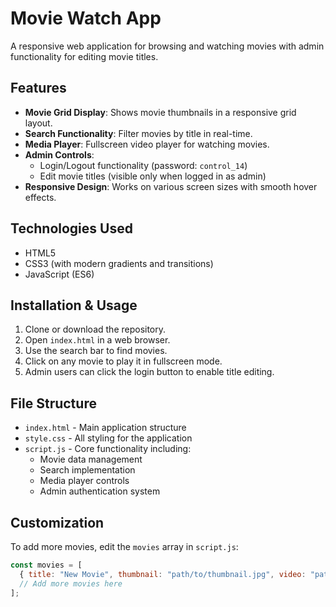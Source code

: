 # Movie Watch App

A responsive web application for browsing and watching movies with admin functionality for editing movie titles.

## Features

- **Movie Grid Display**: Shows movie thumbnails in a responsive grid layout.
- **Search Functionality**: Filter movies by title in real-time.
- **Media Player**: Fullscreen video player for watching movies.
- **Admin Controls**:
  - Login/Logout functionality (password: `control_14`)
  - Edit movie titles (visible only when logged in as admin)
- **Responsive Design**: Works on various screen sizes with smooth hover effects.

## Technologies Used

- HTML5
- CSS3 (with modern gradients and transitions)
- JavaScript (ES6)

## Installation & Usage

1. Clone or download the repository.
2. Open `index.html` in a web browser.
3. Use the search bar to find movies.
4. Click on any movie to play it in fullscreen mode.
5. Admin users can click the login button to enable title editing.

## File Structure

- `index.html` - Main application structure
- `style.css` - All styling for the application
- `script.js` - Core functionality including:
  - Movie data management
  - Search implementation
  - Media player controls
  - Admin authentication system

## Customization

To add more movies, edit the `movies` array in `script.js`:

```javascript
const movies = [
  { title: "New Movie", thumbnail: "path/to/thumbnail.jpg", video: "path/to/video.mp4" },
  // Add more movies here
];
